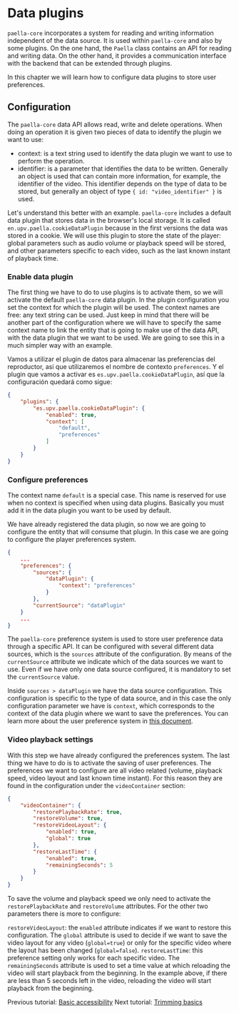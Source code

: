 # Data plugins

`paella-core` incorporates a system for reading and writing information independent of the data source. It is used within `paella-core` and also by some plugins. On the one hand, the `Paella` class contains an API for reading and writing data. On the other hand, it provides a communication interface with the backend that can be extended through plugins.

In this chapter we will learn how to configure data plugins to store user preferences.

## Configuration

The `paella-core` data API allows read, write and delete operations. When doing an operation it is given two pieces of data to identify the plugin we want to use:

- context: is a text string used to identify the data plugin we want to use to perform the operation.
- identifier: is a parameter that identifies the data to be written. Generally an object is used that can contain more information, for example, the identifier of the video. This identifier depends on the type of data to be stored, but generally an object of type `{ id: "video_identifier" }` is used.

Let's understand this better with an example. `paella-core` includes a default data plugin that stores data in the browser's local storage. It is called `en.upv.paella.cookieDataPlugin` because in the first versions the data was stored in a cookie. We will use this plugin to store the state of the player: global parameters such as audio volume or playback speed will be stored, and other parameters specific to each video, such as the last known instant of playback time.

### Enable data plugin

The first thing we have to do to use plugins is to activate them, so we will activate the default `paella-core` data plugin. In the plugin configuration you set the context for which the plugin will be used. The context names are free: any text string can be used. Just keep in mind that there will be another part of the configuration where we will have to specify the same context name to link the entity that is going to make use of the data API, with the data plugin that we want to be used. We are going to see this in a much simpler way with an example.

Vamos a utilizar el plugin de datos para almacenar las preferencias del reproductor, así que utilizaremos el nombre de contexto `preferences`. Y el plugin que vamos a activar es `es.upv.paella.cookieDataPlugin`, así que la configuración quedará como sigue:

```json
{
    "plugins": {
        "es.upv.paella.cookieDataPlugin": {
            "enabled": true,
            "context": [
                "default",
                "preferences"
            ]
        }
    }
}
```

### Configure preferences

The context name `default` is a special case. This name is reserved for use when no context is specified when using data plugins. Basically you must add it in the data plugin you want to be used by default.

We have already registered the data plugin, so now we are going to configure the entity that will consume that plugin. In this case we are going to configure the player preferences system.

```json
{
    ...
    "preferences": {
        "sources": {
            "dataPlugin": {
                "context": "preferences"
            }
        },
        "currentSource": "dataPlugin"
    }
    ...
}
```

The `paella-core` preference system is used to store user preference data through a specific API. It can be configured with several different data sources, which is the `sources` attribute of the configuration. By means of the `currentSource` attribute we indicate which of the data sources we want to use. Even if we have only one data source configured, it is mandatory to set the `currentSource` value.

Inside `sources > dataPlugin` we have the data source configuration. This configuration is specific to the type of data source, and in this case the only configuration parameter we have is `context`, which corresponds to the context of the data plugin where we want to save the preferences. You can learn more about the user preference system in [this document](../preferences.md).


### Video playback settings

With this step we have already configured the preferences system. The last thing we have to do is to activate the saving of user preferences. The preferences we want to configure are all video related (volume, playback speed, video layout and last known time instant). For this reason they are found in the configuration under the `videoContainer` section:

```json
{
    "videoContainer": {
        "restorePlaybackRate": true,
        "restoreVolume": true,
        "restoreVideoLayout": {
            "enabled": true,
            "global": true
        },
        "restoreLastTime": {
            "enabled": true,
            "remainingSeconds": 5
        }
    }
}
```

To save the volume and playback speed we only need to activate the `restorePlaybackRate` and `restoreVolume` attributes. For the other two parameters there is more to configure:

`restoreVideoLayout`: the `enabled` attribute indicates if we want to restore this configuration. The `global` attribute is used to decide if we want to save the video layout for any video (`global=true`) or only for the specific video where the layout has been changed (`global=false`).
`restoreLastTime`: this preference setting only works for each specific video. The `remainingSeconds` attribute is used to set a time value at which reloading the video will start playback from the beginning. In the example above, if there are less than 5 seconds left in the video, reloading the video will start playback from the beginning.



Previous tutorial: [Basic accessibility](accessibility.md)
Next tutorial: [Trimming basics](trimming_basics.md)
